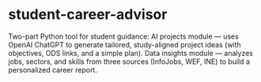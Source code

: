 # student-career-advisor
Two-part Python tool for student guidance:  AI projects module — uses OpenAI ChatGPT to generate tailored, study-aligned project ideas (with objectives, ODS links, and a simple plan).  Data insights module — analyzes jobs, sectors, and skills from three sources (InfoJobs, WEF, INE) to build a personalized career report.
